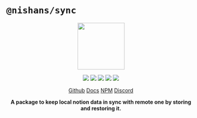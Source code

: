 # `@nishans/sync`

<p align="center">
  <img width="125" src="https://github.com/Devorein/Nishan/blob/master/packages/sync/docs/static/img/logo.svg"/>
</p>

<p align="center">
  <img src="https://img.shields.io/bundlephobia/minzip/@nishans/sync?label=minzipped&style=flat"/>
  <img src="https://img.shields.io/npm/dw/@nishans/sync?style=flat"/>
  <img src="https://img.shields.io/github/issues/devorein/nishan/@nishans/sync"/>
  <img src="https://img.shields.io/npm/v/@nishans/sync"/>
  <img src="https://img.shields.io/codecov/c/github/devorein/Nishan?flag=sync"/>
</p>

<p align="center">
  <a href="https://github.com/Devorein/Nishan/tree/master/packages/sync">Github</a>
  <a href="https://nishan-docs.netlify.app">Docs</a>
  <a href="https://www.npmjs.com/package/@nishans/sync">NPM</a>
  <a href="https://discord.com/invite/SpwHCz8ysx">Discord</a>
</p>

<p align="center"><b>A package to keep local notion data in sync with remote one by storing and restoring it.</b></p>
